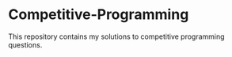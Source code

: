 # Competitive-Programming

This repository contains my solutions to competitive programming questions.
